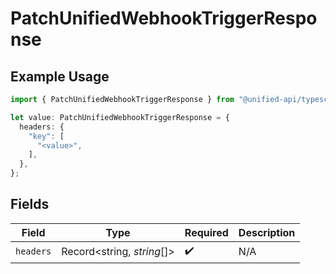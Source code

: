 # PatchUnifiedWebhookTriggerResponse

## Example Usage

```typescript
import { PatchUnifiedWebhookTriggerResponse } from "@unified-api/typescript-sdk/sdk/models/operations";

let value: PatchUnifiedWebhookTriggerResponse = {
  headers: {
    "key": [
      "<value>",
    ],
  },
};
```

## Fields

| Field                      | Type                       | Required                   | Description                |
| -------------------------- | -------------------------- | -------------------------- | -------------------------- |
| `headers`                  | Record<string, *string*[]> | :heavy_check_mark:         | N/A                        |